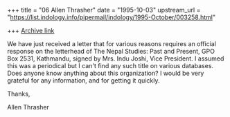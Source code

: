 +++
title = "06 Allen Thrasher"
date = "1995-10-03"
upstream_url = "https://list.indology.info/pipermail/indology/1995-October/003258.html"

+++
[Archive link](https://list.indology.info/pipermail/indology/1995-October/003258.html)

We have just received a letter that for various reasons requires an 
official response on the letterhead of The Nepal Studies: Past and 
Present, GPO Box 2531, Kathmandu, signed by Mrs. Indu Joshi, Vice 
President. I assumed this was a periodical but I can't find any such 
title on various databases.  Does anyone know anything about this 
organization?  I would be very grateful for any information, and for 
getting it quickly.

Thanks,

Allen Thrasher





